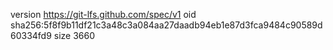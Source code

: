 version https://git-lfs.github.com/spec/v1
oid sha256:5f8f9b11df21c3a48c3a084aa27daadb94eb1e87d3fca9484c90589d60334fd9
size 3660
